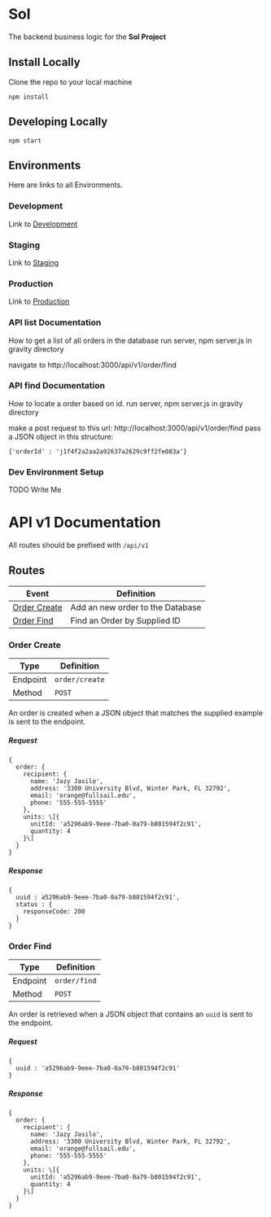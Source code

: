 # Sol
The backend business logic for the **Sol Project**

## Install Locally

Clone the repo to your local machine

```
npm install
```

## Developing Locally

```
npm start
```

## Environments
Here are links to all Environments.

### Development
Link to [Development](https://sol-gravity-development.herokuapp.com)

### Staging
Link to [Staging](https://sol-gravity-staging.herokuapp.com)

### Production
Link to [Production](https://sol-gravity-production.herokuapp.com)

### API list Documentation
How to get a list of all orders in the database
run server, npm server.js in gravity directory

navigate to http://localhost:3000/api/v1/order/find

### API find Documentation
How to locate a order based on id.
run server, npm server.js in gravity directory

make a post request to this url:
http://localhost:3000/api/v1/order/find
pass a JSON object in this structure:

```
{'orderId' : 'j1f4f2a2aa2a92637a2629c9ff2fe083a'}
```

### Dev Environment Setup

TODO Write Me


# API v1 Documentation

All routes should be prefixed with ```/api/v1```

## Routes
| Event | Definition |
|---|---|
| [Order Create](#Order-Create) | Add an new order to the Database|
| [Order Find](#Order-Find) | Find an Order by Supplied ID|

### Order Create
| Type | Definition |
|---|---|
| Endpoint | ```order/create``` |
| Method | ```POST``` |

An order is created when a JSON object that matches the supplied example is sent to the endpoint.

##### Request

```
{
  order: {
    recipient: {
  	  name: 'Jazy Jasilo',
  	  address: '3300 University Blvd, Winter Park, FL 32792',
  	  email: 'orange@fullsail.edu',
  	  phone: '555-555-5555'
    },
    units: \[{
      unitId: 'a5296ab9-9eee-7ba0-0a79-b801594f2c91',
  	  quantity: 4
    }\]
  }
}
```

##### Response

```
{
  uuid : a5296ab9-9eee-7ba0-0a79-b801594f2c91',
  status : {
    responseCode: 200
  }
}
```



### Order Find
| Type | Definition |
|---|---|
| Endpoint | ```order/find``` |
| Method | ```POST``` |

An order is retrieved when a JSON object that contains an ```uuid``` is sent to the endpoint.

##### Request

```
{
  uuid : 'a5296ab9-9eee-7ba0-0a79-b801594f2c91'
}
```


##### Response

```
{
  order: {
    recipient': {
  	  name: 'Jazy Jasilo',
  	  address: '3300 University Blvd, Winter Park, FL 32792',
  	  email: 'orange@fullsail.edu',
  	  phone: '555-555-5555'
    },
    units: \[{
      unitId: 'a5296ab9-9eee-7ba0-0a79-b801594f2c91',
  	  quantity: 4
    }\]
  }
}
```
